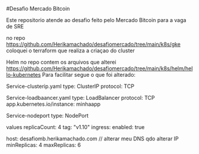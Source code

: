 #Desafio Mercado Bitcoin

Este repositorio atende ao desafio feito pelo Mercado Bitcoin para a vaga de SRE

no repo https://github.com/Herikamachado/desafiomercado/tree/main/k8s/gke coloquei o terraform que realiza a criaçao do cluster 

Helm
no repo contem os arquivos que alterei
https://github.com/Herikamachado/desafiomercado/tree/main/k8s/helm/hello-kubernetes
Para facilitar segue o que foi alterado:

Service-clusterip.yaml type: ClusterIP protocol: TCP

Service-loadbaancer.yaml type: LoadBalancer protocol: TCP app.kubernetes.io/instance: minhaapp

Service-nodeport type: NodePort

values replicaCount: 4 tag: "v1.10" ingress: enabled: true

host: desafiomb.herikamachado.com // alterar meu DNS qdo alterar IP minReplicas: 4 maxReplicas: 6

